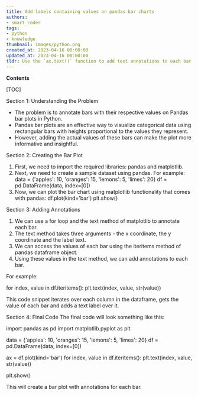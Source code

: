 ```yaml
---
title: Add labels containing values on pandas bar charts
authors:
- smart_coder
tags:
- python
- knowledge
thumbnail: images/python.png
created_at: 2023-04-16 00:00:00
updated_at: 2023-04-16 00:00:00
tldr: Use the `ax.text()` function to add text annotations to each bar of a Pandas bar plot, specifying the x and y coordinates, and the value to be displayed.
---
```


**Contents**

[TOC]

Section 1: Understanding the Problem
- The problem is to annotate bars with their respective values on Pandas bar plots in Python.
- Pandas bar plots are an effective way to visualize categorical data using rectangular bars with heights proportional to the values they represent.
- However, adding the actual values of these bars can make the plot more informative and insightful.

Section 2: Creating the Bar Plot
1. First, we need to import the required libraries: pandas and matplotlib.
2. Next, we need to create a sample dataset using pandas. For example: 
   data = {'apples': 10, 'oranges': 15, 'lemons': 5, 'limes': 20}
   df = pd.DataFrame(data, index=[0])
3. Now, we can plot the bar chart using matplotlib functionality that comes with pandas:
   df.plot(kind='bar')
   plt.show()

Section 3: Adding Annotations
1. We can use a for loop and the text method of matplotlib to annotate each bar. 
2. The text method takes three arguments - the x coordinate, the y coordinate and the label text.
3. We can access the values of each bar using the iteritems method of pandas dataframe object.
4. Using these values in the text method, we can add annotations to each bar.

For example: 

for index, value in df.iteritems():
   plt.text(index, value, str(value))

This code snippet iterates over each column in the dataframe, gets the value of each bar and adds a text label over it.

Section 4: Final Code
The final code will look something like this:

import pandas as pd
import matplotlib.pyplot as plt

data = {'apples': 10, 'oranges': 15, 'lemons': 5, 'limes': 20}
df = pd.DataFrame(data, index=[0])

ax = df.plot(kind='bar')
for index, value in df.iteritems():
    plt.text(index, value, str(value))

plt.show()

This will create a bar plot with annotations for each bar.
